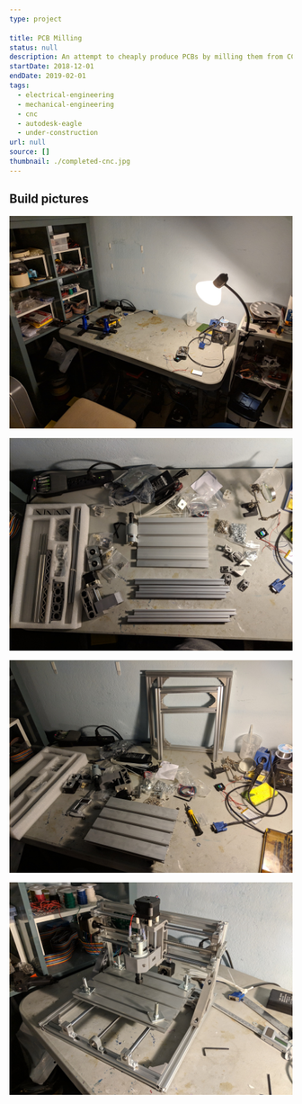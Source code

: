 ```yaml
---
type: project

title: PCB Milling
status: null
description: An attempt to cheaply produce PCBs by milling them from CCL
startDate: 2018-12-01
endDate: 2019-02-01
tags:
  - electrical-engineering
  - mechanical-engineering
  - cnc
  - autodesk-eagle
  - under-construction
url: null
source: []
thumbnail: ./completed-cnc.jpg
---
```


## Build pictures

![My clean worktable. I actually cleaned it for once! Can you believe it?](./clean-desk.jpg)

![All the parts laid out.](./parts.jpg)

![Build in progress.](./progress.jpg)

![Completed!](./completed-cnc.jpg)
